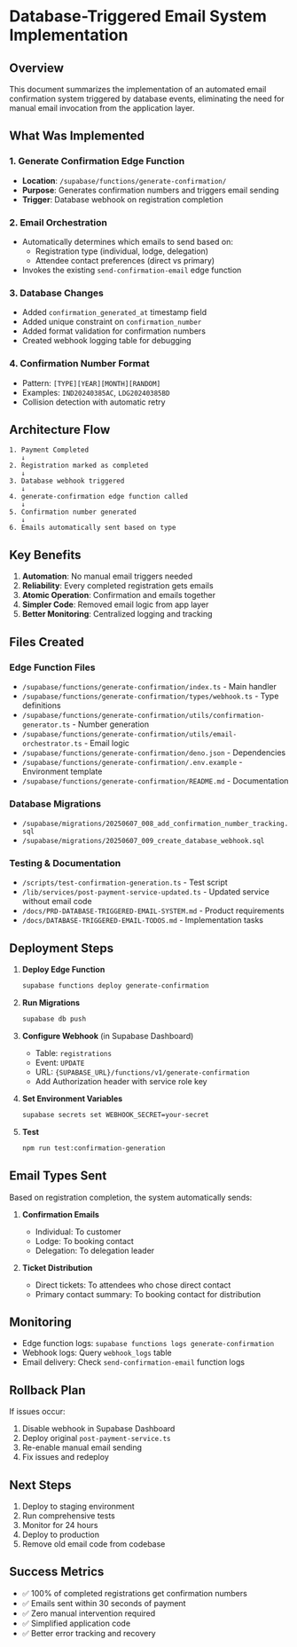 # Database-Triggered Email System Implementation

## Overview
This document summarizes the implementation of an automated email confirmation system triggered by database events, eliminating the need for manual email invocation from the application layer.

## What Was Implemented

### 1. **Generate Confirmation Edge Function**
- **Location**: `/supabase/functions/generate-confirmation/`
- **Purpose**: Generates confirmation numbers and triggers email sending
- **Trigger**: Database webhook on registration completion

### 2. **Email Orchestration**
- Automatically determines which emails to send based on:
  - Registration type (individual, lodge, delegation)
  - Attendee contact preferences (direct vs primary)
- Invokes the existing `send-confirmation-email` edge function

### 3. **Database Changes**
- Added `confirmation_generated_at` timestamp field
- Added unique constraint on `confirmation_number`
- Added format validation for confirmation numbers
- Created webhook logging table for debugging

### 4. **Confirmation Number Format**
- Pattern: `[TYPE][YEAR][MONTH][RANDOM]`
- Examples: `IND20240385AC`, `LDG20240385BD`
- Collision detection with automatic retry

## Architecture Flow

```
1. Payment Completed
   ↓
2. Registration marked as completed
   ↓
3. Database webhook triggered
   ↓
4. generate-confirmation edge function called
   ↓
5. Confirmation number generated
   ↓
6. Emails automatically sent based on type
```

## Key Benefits

1. **Automation**: No manual email triggers needed
2. **Reliability**: Every completed registration gets emails
3. **Atomic Operation**: Confirmation and emails together
4. **Simpler Code**: Removed email logic from app layer
5. **Better Monitoring**: Centralized logging and tracking

## Files Created

### Edge Function Files
- `/supabase/functions/generate-confirmation/index.ts` - Main handler
- `/supabase/functions/generate-confirmation/types/webhook.ts` - Type definitions
- `/supabase/functions/generate-confirmation/utils/confirmation-generator.ts` - Number generation
- `/supabase/functions/generate-confirmation/utils/email-orchestrator.ts` - Email logic
- `/supabase/functions/generate-confirmation/deno.json` - Dependencies
- `/supabase/functions/generate-confirmation/.env.example` - Environment template
- `/supabase/functions/generate-confirmation/README.md` - Documentation

### Database Migrations
- `/supabase/migrations/20250607_008_add_confirmation_number_tracking.sql`
- `/supabase/migrations/20250607_009_create_database_webhook.sql`

### Testing & Documentation
- `/scripts/test-confirmation-generation.ts` - Test script
- `/lib/services/post-payment-service-updated.ts` - Updated service without email code
- `/docs/PRD-DATABASE-TRIGGERED-EMAIL-SYSTEM.md` - Product requirements
- `/docs/DATABASE-TRIGGERED-EMAIL-TODOS.md` - Implementation tasks

## Deployment Steps

1. **Deploy Edge Function**
   ```bash
   supabase functions deploy generate-confirmation
   ```

2. **Run Migrations**
   ```bash
   supabase db push
   ```

3. **Configure Webhook** (in Supabase Dashboard)
   - Table: `registrations`
   - Event: `UPDATE`
   - URL: `{SUPABASE_URL}/functions/v1/generate-confirmation`
   - Add Authorization header with service role key

4. **Set Environment Variables**
   ```bash
   supabase secrets set WEBHOOK_SECRET=your-secret
   ```

5. **Test**
   ```bash
   npm run test:confirmation-generation
   ```

## Email Types Sent

Based on registration completion, the system automatically sends:

1. **Confirmation Emails**
   - Individual: To customer
   - Lodge: To booking contact
   - Delegation: To delegation leader

2. **Ticket Distribution**
   - Direct tickets: To attendees who chose direct contact
   - Primary contact summary: To booking contact for distribution

## Monitoring

- Edge function logs: `supabase functions logs generate-confirmation`
- Webhook logs: Query `webhook_logs` table
- Email delivery: Check `send-confirmation-email` function logs

## Rollback Plan

If issues occur:
1. Disable webhook in Supabase Dashboard
2. Deploy original `post-payment-service.ts`
3. Re-enable manual email sending
4. Fix issues and redeploy

## Next Steps

1. Deploy to staging environment
2. Run comprehensive tests
3. Monitor for 24 hours
4. Deploy to production
5. Remove old email code from codebase

## Success Metrics

- ✅ 100% of completed registrations get confirmation numbers
- ✅ Emails sent within 30 seconds of payment
- ✅ Zero manual intervention required
- ✅ Simplified application code
- ✅ Better error tracking and recovery